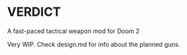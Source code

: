 # VERDICT
A fast-paced tactical weapon mod for Doom 2

Very WIP. Check design.md for info about the planned guns.